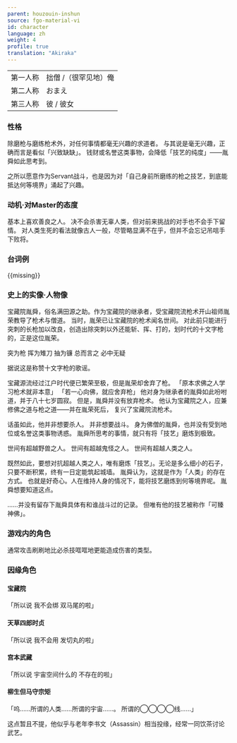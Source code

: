 ```yaml
---
parent: houzouin-inshun
source: fgo-material-vi
id: character
language: zh
weight: 4
profile: true
translation: "Akiraka"
---
```


<table>
  <tr><td>第一人称</td><td>拙僧 /（很罕见地）俺</td></tr>
  <tr><td>第二人称</td><td>おまえ</td></tr>
  <tr><td>第三人称</td><td>彼 / 彼女</td></tr>
</table>

### 性格

除磨枪与磨练枪术外，对任何事情都毫无兴趣的求道者。
与其说是毫无兴趣，正确而言是看似「兴致缺缺」。
钱财或名誉这类事物，会降低「技艺的纯度」——胤舜如此思考到。

之所以愿意作为Servant战斗，也是因为对「自己身前所磨练的枪之技艺，到底能抵达何等境界」涌起了兴趣。

### 动机·对Master的态度

基本上喜欢善良之人。
决不会杀害无辜人类，但对前来挑战的对手也不会手下留情。
对人类生死的看法就像古人一般，尽管略显满不在乎，但并不会忘记吊唁手下败将。

### 台词例

{{missing}}

### 史上的实像·人物像

宝藏院胤舜，俗名满田源之助。作为宝藏院的继承者，受宝藏院流枪术开山祖师胤荣教导了枪术与僧道。
当时，胤荣已让宝藏院的枪术闻名世间。
对此前只能进行突刺的长枪加以改良，创造出除突刺以外还能斩、挥、打的，划时代的十文字枪的，正是这位胤荣。

突为枪  挥为雉刀  抽为镰
总而言之  必中无疑

据说这是称赞十文字枪的歌谣。

宝藏源流经过江户时代便已繁荣至极，但是胤荣却舍弃了枪。
「原本求佛之人学习枪术就非本意」
「若一心向佛，就应舍弃枪」
他对身为继承者的胤舜如此吩咐道，并于八十七岁圆寂。
但是，胤舜并没有放弃枪术。
他认为宝藏院之人，应兼修佛之道与枪之道——并在胤荣死后，
复兴了宝藏院流枪术。

话虽如此，他并非想要杀人。
并非想要战斗。
身为佛僧的胤舜，也并没有受到地位或名誉这类事物诱惑。
胤舜所思考的事情，就只有将「技艺」磨炼到极致。

世间有超越野兽之人。
世间有超越鬼怪之人。
世间有超越人类之人。

既然如此，要想对抗超越人类之人，唯有磨炼「技艺」。无论是多么细小的石子，只要不断积累，终有一日定能筑起城墙。
胤舜认为，这就是作为「人类」的存在方式。
也就是好奇心。人在维持人身的情况下，能将技艺磨炼到何等境界呢。
胤舜想要知道这点。

……并没有留存下胤舜具体有和谁战斗过的记录。
但唯有他的技艺被称作「可臻神佛」。

### 游戏内的角色

通常攻击刷刷地比必杀技哐哐地更能造成伤害的类型。

### 因缘角色

#### 宝藏院

「所以说
我不会绑
双马尾的啦」

#### 天草四郎时贞

「所以说
我不会用
发切丸的啦」

#### 宫本武藏

「所以说
宇宙空间什么的
不存在的啦」

#### 柳生但马守宗矩

「呜……所谓的人类……所谓的宇宙……。
所谓的◯◯◯◯线……」

这点暂且不提，他似乎与老年李书文（Assassin）相当投缘，经常一同饮茶讨论武艺。
